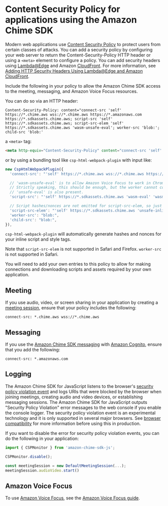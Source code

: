 # Content Security Policy for applications using the Amazon Chime SDK

Modern web applications use [Content Security Policy](https://developer.mozilla.org/en-US/docs/Web/HTTP/CSP) to protect users from certain classes of attacks. You can add a security policy by configuring your web server to return the Content-Security-Policy HTTP header or using a `<meta>` element to configure a policy. You can add security headers using [Lambda@Edge](https://docs.aws.amazon.com/lambda/latest/dg/lambda-edge.html) and Amazon [CloudFront](https://aws.amazon.com/cloudfront/). For more information, see [Adding HTTP Security Headers Using Lambda@Edge and Amazon CloudFront](https://aws.amazon.com/blogs/networking-and-content-delivery/adding-http-security-headers-using-lambdaedge-and-amazon-cloudfront/).

Include the following in your policy to allow the Amazon Chime SDK access to the meeting, messaging, and Amazon Voice Focus resources.

You can do so via an HTTP header:

```
Content-Security-Policy: content="connect-src 'self' https://*.chime.aws wss://*.chime.aws https://*.amazonaws.com https://*.sdkassets.chime.aws; script-src 'self' https://*.sdkassets.chime.aws; script-src-elem 'self' https://*.sdkassets.chime.aws 'wasm-unsafe-eval'; worker-src 'blob:'; child-src 'blob:'
```

a `<meta>` tag:

```html
<meta http-equiv="Content-Security-Policy" content="connect-src 'self' https://*.chime.aws wss://*.chime.aws https://*.amazonaws.com https://*.sdkassets.chime.aws; script-src 'self' https://*.sdkassets.chime.aws 'wasm-eval' 'wasm-unsafe-eval' 'unsafe-eval'; script-src-elem 'self' https://*.sdkassets.chime.aws; worker-src blob:; child-src blob:">
```

or by using a bundling tool like `csp-html-webpack-plugin` with input like:

```javascript
new CspHtmlWebpackPlugin({
  'connect-src': "'self' https://*.chime.aws wss://*.chime.aws https://*.amazonaws.com https://*.sdkassets.chime.aws",

  // 'wasm-unsafe-eval' is to allow Amazon Voice Focus to work in Chrome 95+.
  // Strictly speaking, this should be enough, but the worker cannot compile WebAssembly unless
  // 'unsafe-eval' is also present.
  'script-src': "'self' https://*.sdkassets.chime.aws 'wasm-eval' 'wasm-unsafe-eval' 'unsafe-eval'",

  // Script hashes/nonces are not emitted for script-src-elem, so just add unsafe-inline.
  'script-src-elem': "'self' https://*.sdkassets.chime.aws 'unsafe-inline'",
  'worker-src': "blob:",
  'child-src': "blob:",
}),
```

`csp-html-webpack-plugin` will automatically generate hashes and nonces for your inline script and style tags.

Note that `script-src-elem` is not supported in Safari and Firefox. `worker-src` is not supported in Safari.

You will need to add your own entries to this policy to allow for making connections and downloading scripts and assets required by your own application.

## Meeting

If you use audio, video, or screen sharing in your application by creating a [meeting session](https://github.com/aws/amazon-chime-sdk-js#meeting-session), ensure that your policy includes the following:

```
connect-src: *.chime.aws wss://*.chime.aws
```

## Messaging

If you use the [Amazon Chime SDK messaging](https://docs.aws.amazon.com/chime/latest/dg/using-the-messaging-sdk.html) with [Amazon Cognito](https://aws.amazon.com/cognito/), ensure that you add the following:

```
connect-src: *.amazonaws.com
```

## Logging

The Amazon Chime SDK for JavaScript listens to the browser's [security policy violation event](https://developer.mozilla.org/en-US/docs/Web/API/SecurityPolicyViolationEvent) and logs URIs that were blocked by the browser when joining meetings, creating audio and video devices, or establishing messaging sessions. The Amazon Chime SDK for JavaScript outputs "Security Policy Violation" error messages to the web console if you enable the console logger. The security policy violation event is an experimental technology and it is only supported in several major browsers. See [browser compatibility](https://developer.mozilla.org/en-US/docs/Web/API/SecurityPolicyViolationEvent#browser_compatibility) for more information before using this in production.

If you want to disable the error for security policy violation events, you can do the following in your application:

```typescript
import { CSPMonitor } from 'amazon-chime-sdk-js';

CSPMonitor.disable();

const meetingSession = new DefaultMeetingSession(...);
meetingSession.audioVideo.start()
```


## Amazon Voice Focus

To use [Amazon Voice Focus](https://aws.github.io/amazon-chime-sdk-js/modules/amazonvoice_focus.html), see the [Amazon Voice Focus guide](https://aws.github.io/amazon-chime-sdk-js/modules/amazonvoice_focus.html#content-security-policy).

